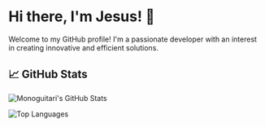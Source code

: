 # Hi there, I'm Jesus! 👋

Welcome to my GitHub profile! I'm a passionate developer with an interest in creating innovative and efficient solutions.

## 📈 GitHub Stats

![Monoguitari's GitHub Stats](https://github-readme-stats.vercel.app/api?username=monoguitari&show_icons=true&theme=radical)

![Top Languages](https://github-readme-stats.vercel.app/api/top-langs/?username=monoguitari&layout=compact&theme=radical)
